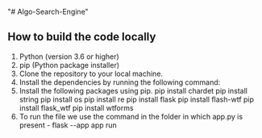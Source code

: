 "# Algo-Search-Engine" 

## How to build the code locally

1. Python (version 3.6 or higher)
2. pip (Python package installer)
3. Clone the repository to your local machine.
4. Install the dependencies by running the following command:
5. Install the following packages using pip.
   pip install chardet
   pip install string
   pip install os
   pip install re
   pip install flask
   pip install flash-wtf
   pip install flask_wtf
   pip install wtforms
6. To run the file we use the command in the folder in which app.py is present - flask --app app run

